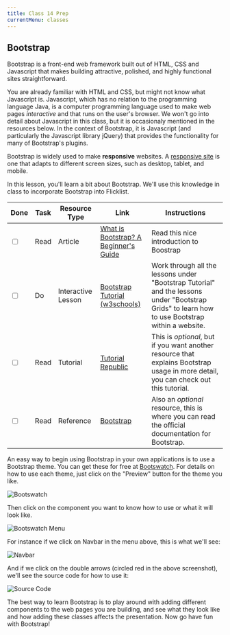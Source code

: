 ```yaml
---
title: Class 14 Prep
currentMenu: classes
---
```


## Bootstrap

Bootstrap is a front-end web framework built out of HTML, CSS and Javascript that makes building attractive, polished, and highly functional sites straightforward.

You are already familiar with HTML and CSS, but might not know what Javascript is. Javascript, which has no relation to the programming language Java, is a computer programming language used to make web pages *interactive* and that runs on the user's browser. We won't go into detail about Javascript in this class, but it is occasionaly mentioned in the resources below. In the context of Bootstrap, it is Javascript (and particularly the Javascript library jQuery) that provides the functionality for many of Bootstrap's plugins.

Bootstrap is widely used to make **responsive** websites. A [responsive site](https://en.wikipedia.org/wiki/Responsive_web_design) is one that adapts to different screen sizes, such as desktop, tablet, and mobile.

In this lesson, you'll learn a bit about Bootstrap. We'll use this knowledge in class to incorporate Bootstrap into Flicklist.

Done |Task | Resource Type | Link | Instructions
|----|-----|---------------|------|-------------|
<input type="checkbox" v-model="checks.p14a" /> |Read | Article | [What is Bootstrap? A Beginner's Guide](https://careerfoundry.com/en/blog/web-development/what-is-bootstrap-a-beginners-guide/) | Read this nice introduction to Boostrap
<input type="checkbox" v-model="checks.p14b" /> |Do | Interactive Lesson | [Bootstrap Tutorial (w3schools)](https://www.w3schools.com/bootstrap/default.asp) | Work through all the lessons under "Bootstrap Tutorial" and the lessons under "Bootstrap Grids" to learn how to use Bootstrap within a website.
<input type="checkbox" v-model="checks.p14c" /> |Read | Tutorial | [Tutorial Republic](http://www.tutorialrepublic.com/twitter-bootstrap-tutorial/) | This is *optional*, but if you want another resource that explains Bootstrap usage in more detail, you can check out this tutorial.
<input type="checkbox" v-model="checks.p14d" /> |Read | Reference | [Bootstrap](http://getbootstrap.com/components/) | Also an *optional* resource, this is where you can read the official documentation for Bootstrap.

An easy way to begin using Bootstrap in your own applications is to use a Bootstrap theme. You can get these for free at [Bootswatch](https://bootswatch.com/). For details on how to use each theme, just click on the "Preview" button for the theme you like.

![Bootswatch](images/bootswatch.png)

Then click on the component you want to know how to use or what it will look like.

![Bootswatch Menu](images/bootswatch-menu.png)

For instance if we click on Navbar in the menu above, this is what we'll see:

![Navbar](images/navbar.png)

And if we click on the double arrows (circled red in the above screenshot), we'll see the source code for how to use it:

![Source Code](images/source.png)

The best way to learn Bootstrap is to play around with adding different components to the web pages you are building, and see what they look like and how adding these classes affects the presentation. Now go have fun with Bootstrap!
